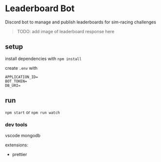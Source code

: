 # Leaderboard Bot

Discord bot to manage and publish leaderboards for sim-racing challenges

> TODO: add image of leaderboard response here

## setup

install dependencies with `npm install`

create `.env` with

```
APPLICATION_ID=
BOT_TOKEN=
DB_URI=
```

## run

`npm start` or `npm run watch`

### dev tools

vscode
mongodb

extensions:

- prettier
